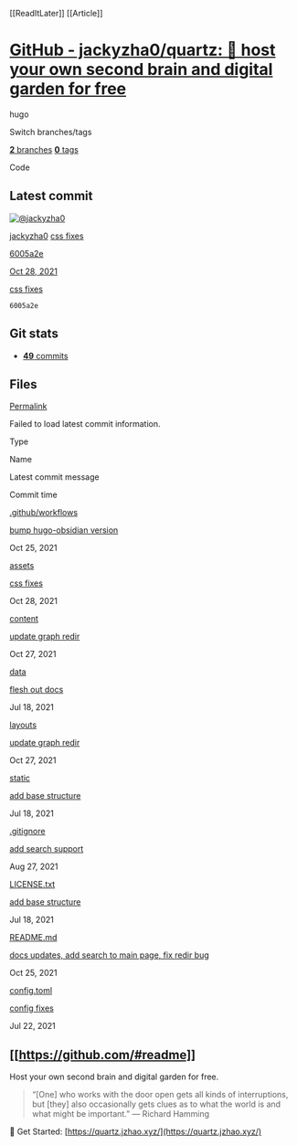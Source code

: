 [[ReadItLater]] [[Article]]

# [GitHub - jackyzha0/quartz: 🌱 host your own second brain and digital garden for free](https://github.com/jackyzha0/quartz)

hugo

Switch branches/tags

[**2** branches](https://github.com/jackyzha0/quartz/branches) [**0** tags](https://github.com/jackyzha0/quartz/tags)

Code

## Latest commit

 [![@jackyzha0](https://avatars.githubusercontent.com/u/23178940?s=48&v=4)](https://github.com/jackyzha0) 

[jackyzha0](https://github.com/jackyzha0/quartz/commits?author=jackyzha0 "View all commits by jackyzha0") [css fixes](https://github.com/jackyzha0/quartz/commit/6005a2e0a0667e9b78bfd419d3e8590a7fcc25f8 "css fixes")

[6005a2e](https://github.com/jackyzha0/quartz/commit/6005a2e0a0667e9b78bfd419d3e8590a7fcc25f8)

[Oct 28, 2021](https://github.com/jackyzha0/quartz/commit/6005a2e0a0667e9b78bfd419d3e8590a7fcc25f8)

[css fixes](https://github.com/jackyzha0/quartz/commit/6005a2e0a0667e9b78bfd419d3e8590a7fcc25f8)

`6005a2e`

## Git stats

-   [**49** commits](https://github.com/jackyzha0/quartz/commits/hugo)

## Files

[Permalink](https://github.com/jackyzha0/quartz/tree/6005a2e0a0667e9b78bfd419d3e8590a7fcc25f8)

Failed to load latest commit information.

Type

Name

Latest commit message

Commit time

[.github/workflows](https://github.com/jackyzha0/quartz/tree/hugo/.github/workflows "This path skips through empty directories")

[bump hugo-obsidian version](https://github.com/jackyzha0/quartz/commit/299533a4f47d2379ddbc209bcd6923a70a81e65d "bump hugo-obsidian version")

Oct 25, 2021

[assets](https://github.com/jackyzha0/quartz/tree/hugo/assets "assets")

[css fixes](https://github.com/jackyzha0/quartz/commit/6005a2e0a0667e9b78bfd419d3e8590a7fcc25f8 "css fixes")

Oct 28, 2021

[content](https://github.com/jackyzha0/quartz/tree/hugo/content "content")

[update graph redir](https://github.com/jackyzha0/quartz/commit/de940d6a4b8a51f308b4544d21941bdb9a99aa66 "update graph redir")

Oct 27, 2021

[data](https://github.com/jackyzha0/quartz/tree/hugo/data "data")

[flesh out docs](https://github.com/jackyzha0/quartz/commit/69e42886a6a7e094577618f4b37c6dde3b540c1d "flesh out docs")

Jul 18, 2021

[layouts](https://github.com/jackyzha0/quartz/tree/hugo/layouts "layouts")

[update graph redir](https://github.com/jackyzha0/quartz/commit/de940d6a4b8a51f308b4544d21941bdb9a99aa66 "update graph redir")

Oct 27, 2021

[static](https://github.com/jackyzha0/quartz/tree/hugo/static "static")

[add base structure](https://github.com/jackyzha0/quartz/commit/c01138a81c7052b87073395429500356ce4596f2 "add base structure")

Jul 18, 2021

[.gitignore](https://github.com/jackyzha0/quartz/blob/hugo/.gitignore ".gitignore")

[add search support](https://github.com/jackyzha0/quartz/commit/1c851271ea38826cd7a0d027b25bd12452e979fe "add search support")

Aug 27, 2021

[LICENSE.txt](https://github.com/jackyzha0/quartz/blob/hugo/LICENSE.txt "LICENSE.txt")

[add base structure](https://github.com/jackyzha0/quartz/commit/c01138a81c7052b87073395429500356ce4596f2 "add base structure")

Jul 18, 2021

[README.md](https://github.com/jackyzha0/quartz/blob/hugo/README.md "README.md")

[docs updates, add search to main page, fix redir bug](https://github.com/jackyzha0/quartz/commit/22a9c0ddfcb38a15d4340f532faca7733349702b "docs updates, add search to main page, fix redir bug")

Oct 25, 2021

[config.toml](https://github.com/jackyzha0/quartz/blob/hugo/config.toml "config.toml")

[config fixes](https://github.com/jackyzha0/quartz/commit/ccec4b30e7146bd51b742832e1d1c04af617f1f2 "config fixes")

Jul 22, 2021

## [[https://github.com/#readme]]

Host your own second brain and digital garden for free.

> “[One] who works with the door open gets all kinds of interruptions, but [they] also occasionally gets clues as to what the world is and what might be important.” — Richard Hamming

🔗 Get Started: [https://quartz.jzhao.xyz/](https://quartz.jzhao.xyz/)